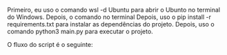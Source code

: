 Primeiro, eu uso o comando wsl -d Ubuntu para abrir o Ubunto no terminal do Windows.
Depois, o comando no terminal 
Depois, uso o pip install -r requirements.txt para instalar as dependências do projeto.
Depois, uso o comando python3 main.py para executar o projeto.

O fluxo do script é o seguinte:
